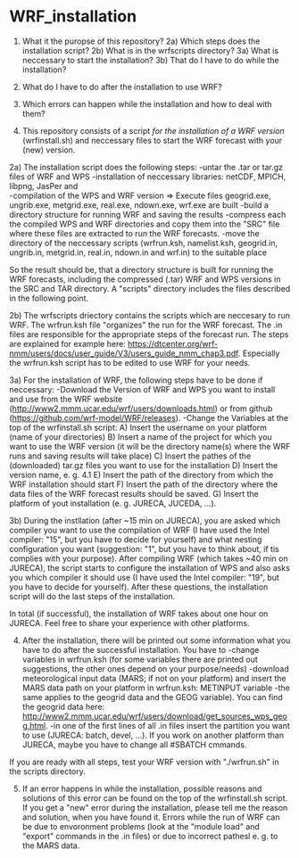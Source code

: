 # WRF_installation

1) What it the puropse of this repository?
2a) Which steps does the installation script?
2b) What is in the wrfscripts directory?
3a) What is neccessary to start the installation?
3b) That do I have to do while the installation?
4) What do I have to do after the installation to use WRF?
5) Which errors can happen while the installation and how to deal with them?

1) This repository consists of a script *for the installation of a WRF version* (wrfinstall.sh) and neccessary files to start the WRF forecast with your (new) version.

2a) The installation script does the following steps:
-untar the .tar or tar.gz files of WRF and WPS
-installation of neccessary libraries: netCDF, MPICH, libpng, JasPer and  
-compilation of the WPS and WRF version 
=> Execute files geogrid.exe, ungrib.exe, metgrid.exe, real.exe, ndown.exe, wrf.exe are built
-build a directory structure for running WRF and saving the results
-compress each the compiled WPS and WRF directories and copy them into the "SRC" file where these files are extracted to run the WRF forecasts.
-move the directory of the neccessary scripts (wrfrun.ksh, namelist.ksh, geogrid.in, ungrib.in, metgrid.in, real.in, ndown.in and wrf.in) to the suitable place

So the result should be, that a directory structure is built for running the WRF forecasts, including the compressed (.tar) WRF and WPS versions in the SRC and TAR directory. A "scripts" directory includes the files described in the following point.

2b) The wrfscripts driectory contains the scripts which are neccesary to run WRF. The wrfrun.ksh file "organizes" the run for the WRF forecast. The .in files are responsible for the appropriate steps of the forecast run. The steps are explained for example here: https://dtcenter.org/wrf-nmm/users/docs/user_guide/V3/users_guide_nmm_chap3.pdf. Especially the wrfrun.ksh script has to be edited to use WRF for your needs.

3a) For the installation of WRF, the following steps have to be done if neccessary:
-Download the Version of WRF and WPS you want to install and use from the WRF website (http://www2.mmm.ucar.edu/wrf/users/downloads.html) or from github (https://github.com/wrf-model/WRF/releases).
-Change the Variables at the top of the wrfinstall.sh script:
  A) Insert the username on your platform (name of your directories)
  B) Insert a name of the project for which you want to use the WRF version (it will be the directory name(s) where the WRF runs          and saving results will take place)
  C) Insert the pathes of the (downloaded) tar.gz files you want to use for the installation
  D) Insert the version name, e. g. 4.1
  E) Insert the path of the directory from which the WRF installation should start
  F) Insert the path of the directory where the data files of the WRF forecast results should be saved.
  G) Insert the platform of yout installation (e. g. JURECA, JUCEDA, ...).
  
3b) During the instllation (after ~15 min on JURECA), you are asked which compiler you want to use the compilation of WRF (I have used the Intel compiler: "15", but you have to decide for yourself) and what nesting configuration you want (suggestion: "1", but you have to think about, if tis complies with your purpose). 
After compiling WRF (which takes ~40 min on JURECA), the script starts to configure the installation of WPS and also asks you which compiler it should use (I have used the Intel compiler: "19", but you have to decide for yourself).
After these questions, the installation script will do the last steps of the installation.

In total (if successful), the installation of WRF takes about one hour on JURECA. Feel free to share your experience with other platforms.

4) After the installation, there will be printed out some information what you have to do after the successful installation. You have to 
-change variables in wrfrun.ksh (for some variables there are printed out suggestions, the other ones depend on your purpose/needs) 
-download meteorological input data (MARS; if not on your platform) and insert the MARS data path on your platform in wrfrun.ksh: METINPUT variable
-the same applies to the geogrid data and the GEOG variable). You can find the geogrid data here: http://www2.mmm.ucar.edu/wrf/users/download/get_sources_wps_geog.html.
-in one of the first lines of all .in files insert the partition you want to use (JURECA: batch, devel, ...). If you work on another platform than JURECA, maybe you have to change all #SBATCH cmmands.

If you are ready with all steps, test your WRF version with "./wrfrun.sh" in the scripts directory.

5) If an error happens in while the installation, possible reasons and solutions of this error can be found on the top of the wrfinstall.sh script. If you get a "new" error during the installation, please tell me the reason and solution, when you have found it.
Errors while the run of WRF can be due to envoronment problems (look at the "module load" and "export" commands in the .in files) or due to incorrect pathesl e. g. to the MARS data.


